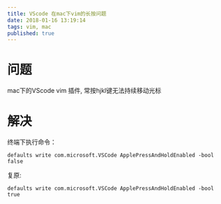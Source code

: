 ```yaml
---
title: VScode 在mac下vim的长按问题
date: 2018-01-16 13:19:14
tags: vim, mac
published: true
---
```

# 问题
mac下的VScode vim 插件, 常按hjkl键无法持续移动光标
# 解决
终端下执行命令：
```
defaults write com.microsoft.VSCode ApplePressAndHoldEnabled -bool false
```
复原:
```
defaults write com.microsoft.VSCode ApplePressAndHoldEnabled -bool true
```

